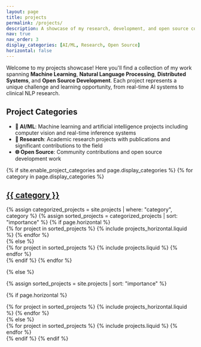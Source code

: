 ```yaml
---
layout: page
title: projects
permalink: /projects/
description: A showcase of my research, development, and open source contributions in AI/ML, NLP, and distributed systems.
nav: true
nav_order: 3
display_categories: [AI/ML, Research, Open Source]
horizontal: false
---
```


Welcome to my projects showcase! Here you'll find a collection of my work spanning **Machine Learning**, **Natural Language Processing**, **Distributed Systems**, and **Open Source Development**. Each project represents a unique challenge and learning opportunity, from real-time AI systems to clinical NLP research.

## Project Categories

- **🤖 AI/ML**: Machine learning and artificial intelligence projects including computer vision and real-time inference systems
- **🔬 Research**: Academic research projects with publications and significant contributions to the field
- **🌐 Open Source**: Community contributions and open source development work

<!-- pages/projects.md -->
<div class="projects">
{% if site.enable_project_categories and page.display_categories %}
  <!-- Display categorized projects -->
  {% for category in page.display_categories %}
  <a id="{{ category }}" href=".#{{ category }}">
    <h2 class="category">{{ category }}</h2>
  </a>
  {% assign categorized_projects = site.projects | where: "category", category %}
  {% assign sorted_projects = categorized_projects | sort: "importance" %}
  <!-- Generate cards for each project -->
  {% if page.horizontal %}
  <div class="container">
    <div class="row row-cols-1 row-cols-md-2">
    {% for project in sorted_projects %}
      {% include projects_horizontal.liquid %}
    {% endfor %}
    </div>
  </div>
  {% else %}
  <div class="row row-cols-1 row-cols-md-3">
    {% for project in sorted_projects %}
      {% include projects.liquid %}
    {% endfor %}
  </div>
  {% endif %}
  {% endfor %}

{% else %}

<!-- Display projects without categories -->

{% assign sorted_projects = site.projects | sort: "importance" %}

  <!-- Generate cards for each project -->

{% if page.horizontal %}

  <div class="container">
    <div class="row row-cols-1 row-cols-md-2">
    {% for project in sorted_projects %}
      {% include projects_horizontal.liquid %}
    {% endfor %}
    </div>
  </div>
  {% else %}
  <div class="row row-cols-1 row-cols-md-3">
    {% for project in sorted_projects %}
      {% include projects.liquid %}
    {% endfor %}
  </div>
  {% endif %}
{% endif %}
</div>
